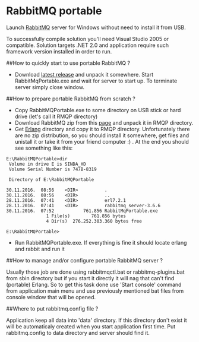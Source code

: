 # RabbitMQ portable

Launch [RabbitMQ](https://www.rabbitmq.com/) server for Windows without need to install it from USB.

To successfully compile solution you'll need Visual Studio 2005 or compatible. Solution targets .NET 2.0 and application require such framework version installed in order to run.

##How to quickly start to use portable RabbitMQ ?

* Download [latest release](https://github.com/isindicic/RabbitMqPortable/releases/download/1.0/RabbitMqPortable.zip) and unpack it somewhere. Start RabbitMqPortable.exe and wait for server to start up. To terminate server simply close window.

##How to prepare portable RabbitMQ from scratch ?

* Copy RabbitMQPortable.exe to some directory on USB stick or hard drive (let's call it RMQP directory)
* Download RabbitMQ zip from this [page](https://www.rabbitmq.com/install-windows-manual.html) and unpack it in RMQP directory.
* Get [Erlang](https://www.erlang.org/)  directory and copy it to RMQP directory. Unfortunately there are no zip distribution, so you should install it somewhere, get files and unistall it or take it from your friend computer :) . At the end you should see something like this:
```
E:\RabbitMQPortable>dir
 Volume in drive E is SINDA_HD
 Volume Serial Number is 747B-8319

 Directory of E:\RabbitMQPortable

30.11.2016.  08:56    <DIR>          .
30.11.2016.  08:56    <DIR>          ..
28.11.2016.  07:41    <DIR>          erl7.2.1
28.11.2016.  07:41    <DIR>          rabbitmq_server-3.6.6
30.11.2016.  07:52           761.856 RabbitMqPortable.exe
               1 File(s)        761.856 bytes
               4 Dir(s)  276.252.303.360 bytes free

E:\RabbitMQPortable>
```

* Run RabbitMQPortable.exe. If everything is fine it should locate erlang and rabbit and run it


##How to manage and/or configure portable RabbitMQ server ?

Usually those job are done using rabbitmqctl.bat or rabbitmq-plugins.bat from sbin directory but if you start it directly it will nag that can't find (portable) Erlang. 
So to get this task done use 'Start console' command from application main menu and use previously mentioned bat files from console window that will be opened.

##Where to put rabbitmq.config file ? 

Application keep all data into 'data' directory. If this directory don't exist it will be automaticaly created when you start application first time. Put rabbitmq.config to data directory and server should find it.
